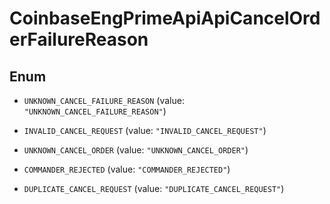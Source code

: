 
# CoinbaseEngPrimeApiApiCancelOrderFailureReason

## Enum


* `UNKNOWN_CANCEL_FAILURE_REASON` (value: `"UNKNOWN_CANCEL_FAILURE_REASON"`)

* `INVALID_CANCEL_REQUEST` (value: `"INVALID_CANCEL_REQUEST"`)

* `UNKNOWN_CANCEL_ORDER` (value: `"UNKNOWN_CANCEL_ORDER"`)

* `COMMANDER_REJECTED` (value: `"COMMANDER_REJECTED"`)

* `DUPLICATE_CANCEL_REQUEST` (value: `"DUPLICATE_CANCEL_REQUEST"`)



